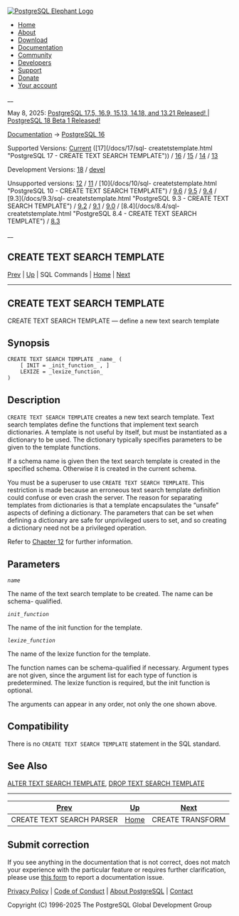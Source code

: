 [ ![PostgreSQL Elephant Logo](/media/img/about/press/elephant.png) ](/)

  * [Home](/ "Home")
  * [About](/about/ "About")
  * [Download](/download/ "Download")
  * [Documentation](/docs/ "Documentation")
  * [Community](/community/ "Community")
  * [Developers](/developer/ "Developers")
  * [Support](/support/ "Support")
  * [Donate](/about/donate/ "Donate")
  * [Your account](/account/ "Your account")

__

May 8, 2025: [ PostgreSQL 17.5, 16.9, 15.13, 14.18, and 13.21 Released! ](/about/news/postgresql-175-169-1513-1418-and-1321-released-3072/) | [ PostgreSQL 18 Beta 1 Released! ](/about/news/postgresql-18-beta-1-released-3070/)

[Documentation](/docs/ "Documentation") -> [PostgreSQL
16](/docs/16/index.html)

Supported Versions: [Current](/docs/current/sql-createtstemplate.html
"PostgreSQL 17 - CREATE TEXT SEARCH TEMPLATE") ([17](/docs/17/sql-
createtstemplate.html "PostgreSQL 17 - CREATE TEXT SEARCH TEMPLATE")) /
[16](/docs/16/sql-createtstemplate.html "PostgreSQL 16 - CREATE TEXT SEARCH
TEMPLATE") / [15](/docs/15/sql-createtstemplate.html "PostgreSQL 15 - CREATE
TEXT SEARCH TEMPLATE") / [14](/docs/14/sql-createtstemplate.html "PostgreSQL
14 - CREATE TEXT SEARCH TEMPLATE") / [13](/docs/13/sql-createtstemplate.html
"PostgreSQL 13 - CREATE TEXT SEARCH TEMPLATE")

Development Versions: [18](/docs/18/sql-createtstemplate.html "PostgreSQL 18 -
CREATE TEXT SEARCH TEMPLATE") / [devel](/docs/devel/sql-createtstemplate.html
"PostgreSQL devel - CREATE TEXT SEARCH TEMPLATE")

Unsupported versions: [12](/docs/12/sql-createtstemplate.html "PostgreSQL 12 -
CREATE TEXT SEARCH TEMPLATE") / [11](/docs/11/sql-createtstemplate.html
"PostgreSQL 11 - CREATE TEXT SEARCH TEMPLATE") / [10](/docs/10/sql-
createtstemplate.html "PostgreSQL 10 - CREATE TEXT SEARCH TEMPLATE") /
[9.6](/docs/9.6/sql-createtstemplate.html "PostgreSQL 9.6 - CREATE TEXT SEARCH
TEMPLATE") / [9.5](/docs/9.5/sql-createtstemplate.html "PostgreSQL 9.5 -
CREATE TEXT SEARCH TEMPLATE") / [9.4](/docs/9.4/sql-createtstemplate.html
"PostgreSQL 9.4 - CREATE TEXT SEARCH TEMPLATE") / [9.3](/docs/9.3/sql-
createtstemplate.html "PostgreSQL 9.3 - CREATE TEXT SEARCH TEMPLATE") /
[9.2](/docs/9.2/sql-createtstemplate.html "PostgreSQL 9.2 - CREATE TEXT SEARCH
TEMPLATE") / [9.1](/docs/9.1/sql-createtstemplate.html "PostgreSQL 9.1 -
CREATE TEXT SEARCH TEMPLATE") / [9.0](/docs/9.0/sql-createtstemplate.html
"PostgreSQL 9.0 - CREATE TEXT SEARCH TEMPLATE") / [8.4](/docs/8.4/sql-
createtstemplate.html "PostgreSQL 8.4 - CREATE TEXT SEARCH TEMPLATE") /
[8.3](/docs/8.3/sql-createtstemplate.html "PostgreSQL 8.3 - CREATE TEXT SEARCH
TEMPLATE")

__

CREATE TEXT SEARCH TEMPLATE  
---  
[Prev](sql-createtsparser.html "CREATE TEXT SEARCH PARSER")  | [Up](sql-commands.html "SQL Commands") | SQL Commands | [Home](index.html "PostgreSQL 16.9 Documentation") |  [Next](sql-createtransform.html "CREATE TRANSFORM")  
  
* * *

## CREATE TEXT SEARCH TEMPLATE

CREATE TEXT SEARCH TEMPLATE — define a new text search template

## Synopsis

    
    
    CREATE TEXT SEARCH TEMPLATE _name_ (
        [ INIT = _init_function_ , ]
        LEXIZE = _lexize_function_
    )
    

## Description

`CREATE TEXT SEARCH TEMPLATE` creates a new text search template. Text search
templates define the functions that implement text search dictionaries. A
template is not useful by itself, but must be instantiated as a dictionary to
be used. The dictionary typically specifies parameters to be given to the
template functions.

If a schema name is given then the text search template is created in the
specified schema. Otherwise it is created in the current schema.

You must be a superuser to use `CREATE TEXT SEARCH TEMPLATE`. This restriction
is made because an erroneous text search template definition could confuse or
even crash the server. The reason for separating templates from dictionaries
is that a template encapsulates the “unsafe” aspects of defining a dictionary.
The parameters that can be set when defining a dictionary are safe for
unprivileged users to set, and so creating a dictionary need not be a
privileged operation.

Refer to [Chapter 12](textsearch.html "Chapter 12. Full Text Search") for
further information.

## Parameters

_`name`_

    

The name of the text search template to be created. The name can be schema-
qualified.

_`init_function`_

    

The name of the init function for the template.

_`lexize_function`_

    

The name of the lexize function for the template.

The function names can be schema-qualified if necessary. Argument types are
not given, since the argument list for each type of function is predetermined.
The lexize function is required, but the init function is optional.

The arguments can appear in any order, not only the one shown above.

## Compatibility

There is no `CREATE TEXT SEARCH TEMPLATE` statement in the SQL standard.

## See Also

[ALTER TEXT SEARCH TEMPLATE](sql-altertstemplate.html "ALTER TEXT SEARCH
TEMPLATE"), [DROP TEXT SEARCH TEMPLATE](sql-droptstemplate.html "DROP TEXT
SEARCH TEMPLATE")

* * *

[Prev](sql-createtsparser.html "CREATE TEXT SEARCH PARSER")  | [Up](sql-commands.html "SQL Commands") |  [Next](sql-createtransform.html "CREATE TRANSFORM")  
---|---|---  
CREATE TEXT SEARCH PARSER  | [Home](index.html "PostgreSQL 16.9 Documentation") |  CREATE TRANSFORM  
  
## Submit correction

If you see anything in the documentation that is not correct, does not match
your experience with the particular feature or requires further clarification,
please use [this form](/account/comments/new/16/sql-createtstemplate.html/) to
report a documentation issue.

[Privacy Policy](/about/privacypolicy) | [Code of Conduct](/about/policies/coc/) | [About PostgreSQL](/about/) | [Contact](/about/contact/)  

Copyright (C) 1996-2025 The PostgreSQL Global Development Group

